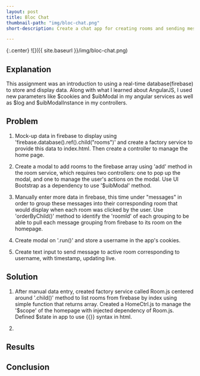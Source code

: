 ```yaml
---
layout: post
title: Bloc Chat
thumbnail-path: "img/bloc-chat.png"
short-description: Create a chat app for creating rooms and sending messages

---
```


{:.center}
![]({{ site.baseurl }}/img/bloc-chat.png)

## Explanation

This assignment was an introduction to using a real-time database(firebase) to store and display data. Along with what I learned about AngularJS, I used new parameters like $cookies and $uibModal in my angular services as well as $log and $uibModalInstance in my controllers.

## Problem

1. Mock-up data in firebase to display using 'firebase.database().ref().child("rooms")' and create a factory service to provide this data to index.html. Then create a controller to manage the home page.

2. Create a modal to add rooms to the firebase array using 'add' method in the room service, which requires two controllers: one to pop up the modal, and one to manage the user's actions on the modal. Use UI Bootstrap as a dependency to use '$uibModal' method.

3. Manually enter more data in firebase, this time under "messages" in order to group these messages into their corresponding room that would display when each room was clicked by the user. Use 'orderByChild()' method to identify the 'roomId' of each grouping to be able to pull each message grouping from firebase to its room on the homepage.

4. Create modal on '.run()' and store a username in the app's cookies.

5. Create text input to send message to active room corresponding to username, with timestamp, updating live.

## Solution

1. After manual data entry, created factory service called Room.js centered around '.child()' method to list rooms from firebase by index using simple function that returns array. Created a HomeCtrl.js to manage the '$scope' of the homepage with injected dependency of Room.js. Defined $state in app to use {{}} syntax in html.

2. 

## Results


## Conclusion
